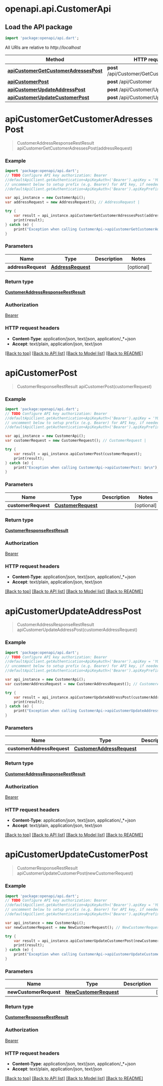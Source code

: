 # openapi.api.CustomerApi

## Load the API package
```dart
import 'package:openapi/api.dart';
```

All URIs are relative to *http://localhost*

Method | HTTP request | Description
------------- | ------------- | -------------
[**apiCustomerGetCustomerAdressesPost**](CustomerApi.md#apiCustomerGetCustomerAdressesPost) | **post** /api/Customer/GetCustomerAdresses | 
[**apiCustomerPost**](CustomerApi.md#apiCustomerPost) | **post** /api/Customer | 
[**apiCustomerUpdateAddressPost**](CustomerApi.md#apiCustomerUpdateAddressPost) | **post** /api/Customer/UpdateAddress | 
[**apiCustomerUpdateCustomerPost**](CustomerApi.md#apiCustomerUpdateCustomerPost) | **post** /api/Customer/UpdateCustomer | 


# **apiCustomerGetCustomerAdressesPost**
> CustomerAddressResponseRestResult apiCustomerGetCustomerAdressesPost(addressRequest)



### Example 
```dart
import 'package:openapi/api.dart';
// TODO Configure API key authorization: Bearer
//defaultApiClient.getAuthentication<ApiKeyAuth>('Bearer').apiKey = 'YOUR_API_KEY';
// uncomment below to setup prefix (e.g. Bearer) for API key, if needed
//defaultApiClient.getAuthentication<ApiKeyAuth>('Bearer').apiKeyPrefix = 'Bearer';

var api_instance = new CustomerApi();
var addressRequest = new AddressRequest(); // AddressRequest | 

try { 
    var result = api_instance.apiCustomerGetCustomerAdressesPost(addressRequest);
    print(result);
} catch (e) {
    print("Exception when calling CustomerApi->apiCustomerGetCustomerAdressesPost: $e\n");
}
```

### Parameters

Name | Type | Description  | Notes
------------- | ------------- | ------------- | -------------
 **addressRequest** | [**AddressRequest**](AddressRequest.md)|  | [optional] 

### Return type

[**CustomerAddressResponseRestResult**](CustomerAddressResponseRestResult.md)

### Authorization

[Bearer](../README.md#Bearer)

### HTTP request headers

 - **Content-Type**: application/json, text/json, application/_*+json
 - **Accept**: text/plain, application/json, text/json

[[Back to top]](#) [[Back to API list]](../README.md#documentation-for-api-endpoints) [[Back to Model list]](../README.md#documentation-for-models) [[Back to README]](../README.md)

# **apiCustomerPost**
> CustomerResponseRestResult apiCustomerPost(customerRequest)



### Example 
```dart
import 'package:openapi/api.dart';
// TODO Configure API key authorization: Bearer
//defaultApiClient.getAuthentication<ApiKeyAuth>('Bearer').apiKey = 'YOUR_API_KEY';
// uncomment below to setup prefix (e.g. Bearer) for API key, if needed
//defaultApiClient.getAuthentication<ApiKeyAuth>('Bearer').apiKeyPrefix = 'Bearer';

var api_instance = new CustomerApi();
var customerRequest = new CustomerRequest(); // CustomerRequest | 

try { 
    var result = api_instance.apiCustomerPost(customerRequest);
    print(result);
} catch (e) {
    print("Exception when calling CustomerApi->apiCustomerPost: $e\n");
}
```

### Parameters

Name | Type | Description  | Notes
------------- | ------------- | ------------- | -------------
 **customerRequest** | [**CustomerRequest**](CustomerRequest.md)|  | [optional] 

### Return type

[**CustomerResponseRestResult**](CustomerResponseRestResult.md)

### Authorization

[Bearer](../README.md#Bearer)

### HTTP request headers

 - **Content-Type**: application/json, text/json, application/_*+json
 - **Accept**: text/plain, application/json, text/json

[[Back to top]](#) [[Back to API list]](../README.md#documentation-for-api-endpoints) [[Back to Model list]](../README.md#documentation-for-models) [[Back to README]](../README.md)

# **apiCustomerUpdateAddressPost**
> CustomerAddressResponseRestResult apiCustomerUpdateAddressPost(customerAddressRequest)



### Example 
```dart
import 'package:openapi/api.dart';
// TODO Configure API key authorization: Bearer
//defaultApiClient.getAuthentication<ApiKeyAuth>('Bearer').apiKey = 'YOUR_API_KEY';
// uncomment below to setup prefix (e.g. Bearer) for API key, if needed
//defaultApiClient.getAuthentication<ApiKeyAuth>('Bearer').apiKeyPrefix = 'Bearer';

var api_instance = new CustomerApi();
var customerAddressRequest = new CustomerAddressRequest(); // CustomerAddressRequest | 

try { 
    var result = api_instance.apiCustomerUpdateAddressPost(customerAddressRequest);
    print(result);
} catch (e) {
    print("Exception when calling CustomerApi->apiCustomerUpdateAddressPost: $e\n");
}
```

### Parameters

Name | Type | Description  | Notes
------------- | ------------- | ------------- | -------------
 **customerAddressRequest** | [**CustomerAddressRequest**](CustomerAddressRequest.md)|  | [optional] 

### Return type

[**CustomerAddressResponseRestResult**](CustomerAddressResponseRestResult.md)

### Authorization

[Bearer](../README.md#Bearer)

### HTTP request headers

 - **Content-Type**: application/json, text/json, application/_*+json
 - **Accept**: text/plain, application/json, text/json

[[Back to top]](#) [[Back to API list]](../README.md#documentation-for-api-endpoints) [[Back to Model list]](../README.md#documentation-for-models) [[Back to README]](../README.md)

# **apiCustomerUpdateCustomerPost**
> CustomerResponseRestResult apiCustomerUpdateCustomerPost(newCustomerRequest)



### Example 
```dart
import 'package:openapi/api.dart';
// TODO Configure API key authorization: Bearer
//defaultApiClient.getAuthentication<ApiKeyAuth>('Bearer').apiKey = 'YOUR_API_KEY';
// uncomment below to setup prefix (e.g. Bearer) for API key, if needed
//defaultApiClient.getAuthentication<ApiKeyAuth>('Bearer').apiKeyPrefix = 'Bearer';

var api_instance = new CustomerApi();
var newCustomerRequest = new NewCustomerRequest(); // NewCustomerRequest | 

try { 
    var result = api_instance.apiCustomerUpdateCustomerPost(newCustomerRequest);
    print(result);
} catch (e) {
    print("Exception when calling CustomerApi->apiCustomerUpdateCustomerPost: $e\n");
}
```

### Parameters

Name | Type | Description  | Notes
------------- | ------------- | ------------- | -------------
 **newCustomerRequest** | [**NewCustomerRequest**](NewCustomerRequest.md)|  | [optional] 

### Return type

[**CustomerResponseRestResult**](CustomerResponseRestResult.md)

### Authorization

[Bearer](../README.md#Bearer)

### HTTP request headers

 - **Content-Type**: application/json, text/json, application/_*+json
 - **Accept**: text/plain, application/json, text/json

[[Back to top]](#) [[Back to API list]](../README.md#documentation-for-api-endpoints) [[Back to Model list]](../README.md#documentation-for-models) [[Back to README]](../README.md)

